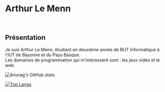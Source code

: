 <p align = "center">
    <h1> Arthur Le Menn </h1>
  <br>
  <h2> Présentation </h2>
  <p> Je suis Arthur Le Menn, étudiant en deuxième année de BUT Informatique à l'IUT de Bayonne et du Pays Basque. <br>
  Les domaines de programmation qui m'intéressent sont : les jeux vidéo et le web. </p>
</p>



![Anurag's GitHub stats](https://github-readme-stats.vercel.app/api?username=Arthur-Le-M&show_icons=true&theme=radical)

[![Top Langs](https://github-readme-stats.vercel.app/api/top-langs/?username=Arthur-Le-M)](https://github.com/anuraghazra/github-readme-stats)
